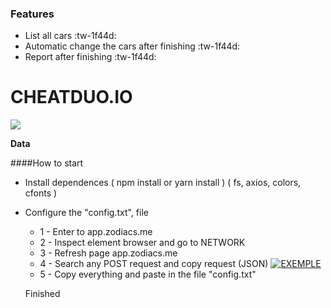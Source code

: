 ### Features

- List all cars :tw-1f44d:
- Automatic change the cars after finishing :tw-1f44d:
- Report after finishing :tw-1f44d:

# CHEATDUO.IO

![](https://www.cheatduo.io/assets/img/logos/logo/cheatduo-core.png)


**Data**

####How to start

- Install dependences ( npm install or yarn install )
( fs, axios, colors, cfonts )
- Configure the "config.txt", file
	- 1 - Enter to app.zodiacs.me
	- 2 - Inspect element browser and go to NETWORK
	- 3 - Refresh page app.zodiacs.me
	- 4 - Search any POST request and copy request (JSON)
		[![EXEMPLE](https://i.ibb.co/pP9G6CX/Whats-App-Image-2022-01-04-at-13-43-58.jpg "EXEMPLE")](https://i.ibb.co/pP9G6CX/Whats-App-Image-2022-01-04-at-13-43-58.jpg "EXEMPLE")
	- 5 - Copy everything and paste in the file "config.txt"

	Finished
